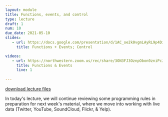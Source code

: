 ```yaml
---
layout: module
title: Functions, events, and control
type: lecture
draft: 1
num: 10
due_date: 2021-05-10
slides:
   - url: https://docs.google.com/presentation/d/1AC_oe2k0vgmLAyRL9p4DiNeoVtDDCeF5IlEBPcybv-Q/edit?usp=sharing
     title: Functions + Events; Control

videos:
   - url: https://northwestern.zoom.us/rec/share/3ON3FJ3OznpObon0zniPcJcjF771aaa81SUd_qANnxmmddmScNEIFDQp0j2Q4Ofs?startTime=1588798621000
     title: Functions & Events
     live: 1
 
---
```


<a class="nu-button" href="/spring2021/course-files/lectures/lecture10.zip">
    download lecture files 
    <i class="fas fa-download"></i>
</a>

In today's lecture, we will continue reviewing some programming rules in preparation for next week's material, where we move into working with live data (Twitter, YouTube, SoundCloud, Flickr, & Yelp).